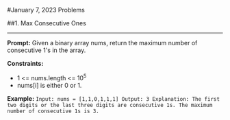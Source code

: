 #January 7, 2023 Problems

##1. Max Consecutive Ones

---
**Prompt:** Given a binary array nums, return the maximum number of consecutive 1's in the array.

**Constraints:** 
- 1 <= nums.length <= 10<sup>5</sup>
- nums[i] is either 0 or 1.

**Example:**
`Input: nums = [1,1,0,1,1,1]
Output: 3
Explanation: The first two digits or the last three digits are consecutive 1s. The maximum number of consecutive 1s is 3.`